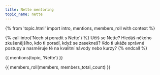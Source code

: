 ```yaml
---
title: Nette mentoring
topic_name: nette
---
```

{% from 'topic.html' import intro, mentions, members_roll with context %}

{% call intro('Nech si poradit s Nette') %}
  Učíš se Nette? Hledáš někoho zkušenějšího, kdo ti poradí, když se zasekneš? Kdo ti ukáže správné postupy a nasměruje tě na kvalitní návody nebo kurzy?
{% endcall %}

{{ mentions(topic, 'Nette') }}

{{ members_roll(members, members_total_count) }}
